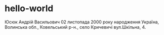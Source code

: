 # hello-world
Юсюк Андрій Васильович
02 листопада 2000 року народження
Україна, Волинська обл., Ковельський р-н., село Кричевичі вул.Шкільна, 4.
